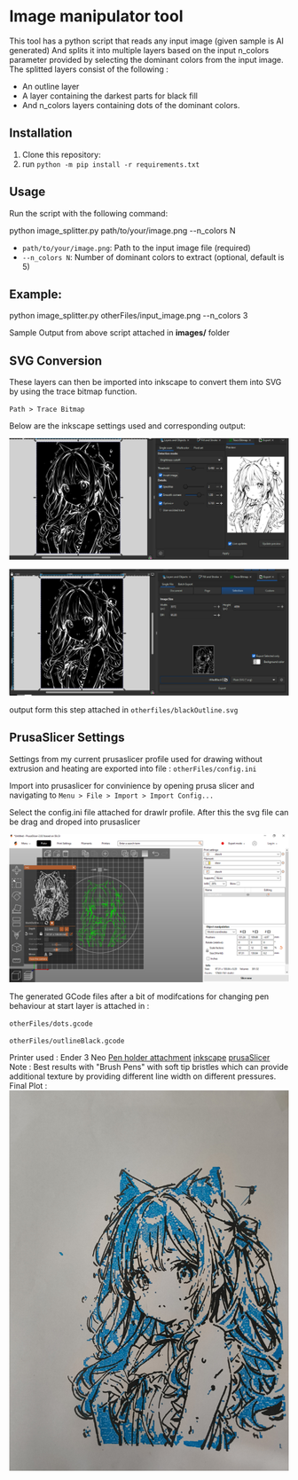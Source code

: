 # Image manipulator tool

This tool has a python script that reads any input image (given sample is AI generated)
And splits it into multiple layers based on the input n_colors parameter provided by selecting the dominant colors from the input image.
The splitted layers consist of the following :

* An outline layer
* A layer containing the darkest parts for black fill
* And n_colors layers containing dots of the dominant colors.

## Installation

1. Clone this repository:
2. run `python -m pip install -r requirements.txt`

## Usage

Run the script with the following command:

python image_splitter.py path/to/your/image.png --n_colors N

- `path/to/your/image.png`: Path to the input image file (required)
- `--n_colors N`: Number of dominant colors to extract (optional, default is 5)

## Example:

python image_splitter.py otherFiles/input_image.png --n_colors 3

Sample Output from above script attached in **images/** folder

## SVG Conversion

These layers can then be imported into inkscape to convert them into SVG by using the trace bitmap function.

`Path > Trace Bitmap`

Below are the inkscape settings used and corresponding output:

![1725183227600](image/README/1725183227600.png)

![1725183247454](image/README/1725183247454.png)

output form this step attached in `otherfiles/blackOutline.svg`

## PrusaSlicer Settings

Settings from my current prusaslicer profile used for drawing without extrusion and heating
are exported into file : `otherFiles/config.ini`

Import into prusaslicer for convinience by opening prusa slicer and navigating to
 `Menu > File > Import > Import Config... `

Select the config.ini file attached for drawlr profile.
After this the svg file can be drag and droped into prusaslicer

![1725184575789](image/README/1725184575789.png)

The generated GCode files after a bit of modifcations for changing pen behaviour at start layer is attached in : 

`otherFiles/dots.gcode`

`otherFiles/outlineBlack.gcode`


Printer used : Ender 3 Neo
[Pen holder attachment](https://www.printables.com/model/615186-drawlr-the-universal-penpencil-mount-for-ender-3-v)
[inkscape](https://inkscape.org)
[prusaSlicer](https://www.prusa3d.com/page/prusaslicer_424/)
Note : Best results with "Brush Pens" with soft tip bristles which can provide additional texture by providing different line width on different pressures.
Final Plot :
![1725185246281](image/README/1725185246281.png)


